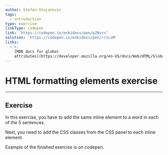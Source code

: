 ```yaml
---
author: Stefan-Stojanovic
tags:
  - introduction
type: exercise
linkType: codepen
link: 'https://codepen.io/enkidevs/pen/pZWvzv'
solution: 'https://codepen.io/enkidevs/pen/rrzLoM'
links:
  - >-
    [MDN docs for global
    attributes](https://developer.mozilla.org/en-US/docs/Web/HTML/Global_attributes){documentation}
---
```


# HTML formatting elements exercise


---

## Exercise

In this exercise, you have to add the same inline element to a word in each of the 5 sentences.

Next, you need to add the CSS classes from the CSS panel to each inline element.

Example of the finished exercise is on codepen.
